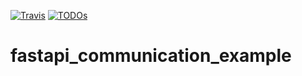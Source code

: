 [![Travis](https://img.shields.io/badge/language-Python-red.svg)]()
[![TODOs](https://img.shields.io/endpoint?url=https://api.tickgit.com/badge?repo=github.com/tiangolo/fastapi)](https://www.tickgit.com/browse?repo=github.com/tiangolo/fastapi)


# fastapi_communication_example
